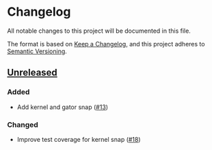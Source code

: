 # Changelog

All notable changes to this project will be documented in this file.

The format is based on [Keep a Changelog](https://keepachangelog.com/en/1.0.0/),
and this project adheres to [Semantic Versioning](https://semver.org/spec/v2.0.0.html).

## [Unreleased]

### Added

- Add kernel and gator snap ([#13](https://github.com/MetaMask/snap-7715-permissions/pull/13))

### Changed

- Improve test coverage for kernel snap ([#18](https://github.com/MetaMask/snap-7715-permissions/pull/18))

[Unreleased]: git+https://github.com/MetaMask/snap-7715-permissions/
